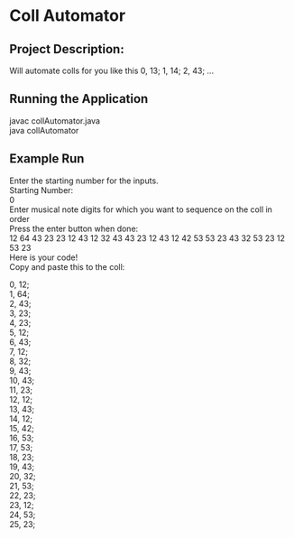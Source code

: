 # Coll Automator

## Project Description:

Will automate colls for you like this
0, 13;
1, 14;
2, 43;
...

## Running the Application

javac collAutomator.java <br />
java collAutomator <br />

## Example Run

Enter the starting number for the inputs. <br />
Starting Number: <br />
0 <br />
Enter musical note digits for which you want to sequence on the coll in order <br />
Press the enter button when done: <br />
12 64 43 23 23 12 43 12 32 43 43 23 12 43 12 42 53 53 23 43 32 53 23 12 53 23 <br />
Here is your code!<br />
Copy and paste this to the coll: <br />


0, 12;<br />
1, 64;<br />
2, 43;<br />
3, 23;<br />
4, 23;<br />
5, 12;<br />
6, 43;<br />
7, 12;<br />
8, 32;<br />
9, 43;<br />
10, 43;<br />
11, 23;<br />
12, 12;<br />
13, 43;<br />
14, 12;<br />
15, 42;<br />
16, 53;<br />
17, 53;<br />
18, 23;<br />
19, 43;<br />
20, 32;<br />
21, 53;<br />
22, 23;<br />
23, 12;<br />
24, 53;<br />
25, 23;<br />


